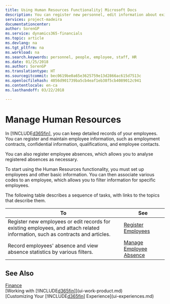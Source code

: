 ```yaml
---
title: Using Human Resources Functionality| Microsoft Docs
description: You can register new personnel, edit information about existing staff, and record and analyse absence.
services: project-madeira
documentationcenter: 
author: SorenGP
ms.service: dynamics365-financials
ms.topic: article
ms.devlang: na
ms.tgt_pltfrm: na
ms.workload: na
ms.search.keywords: personnel, people, employee, staff, HR
ms.date: 01/25/2018
ms.author: SorenGP
ms.translationtype: HT
ms.sourcegitcommit: bec0619be0a65e3625759e13d2866ac615d7513c
ms.openlocfilehash: 4056d901739ba5cb4eaf1eb38f5cb4089012c941
ms.contentlocale: en-ca
ms.lasthandoff: 03/22/2018

---
```

# <a name="manage-human-resources"></a>Manage Human Resources
In [!INCLUDE[d365fin](includes/d365fin_md.md)], you can keep detailed records of your employees. You can register and maintain employee information, such as employment contracts, confidential information, qualifications, and employee contacts.

You can also register employee absences, which allows you to analyse registered absences as necessary.

To start using the Human Resources functionality, you must set up employees and other basic information. You can then associate various codes to an employee, which allows you to filter information for specific employees.

The following table describes a sequence of tasks, with links to the topics that describe them.

| To | See |
| --- | --- |
| Register new employees or edit records for existing employees, and attach related information, such as contracts and articles. |[Register Employees](hr-how-register-employees.md) |
| Record employees' absence and view absence statistics by various filters. |[Manage Employee Absence](hr-how-manage-absence.md) |

## <a name="see-also"></a>See Also
[Finance](finance.md)  
[Working with [!INCLUDE[d365fin](includes/d365fin_md.md)]](ui-work-product.md)  
[Customizing Your [!INCLUDE[d365fin](includes/d365fin_md.md)] Experience](ui-experiences.md)        


